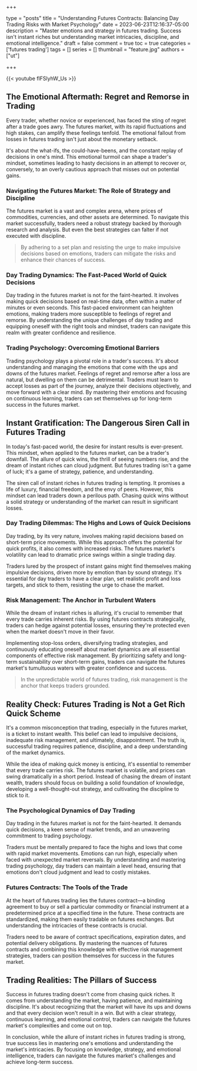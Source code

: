 +++

type = "posts"
title = "Understanding Futures Contracts: Balancing Day Trading Risks with Market Psychology"
date =  2023-06-23T12:16:37-05:00
description = "Master emotions and strategy in futures trading. Success isn't instant riches but understanding market intricacies, discipline, and emotional intelligence."
draft = false
comment = true
toc = true
categories = ['futures trading']
tags = []
series = []
thumbnail = "feature.jpg"
authors = ["ut"]

+++

{{< youtube flFSlyhW_Us >}}

## The Emotional Aftermath: Regret and Remorse in Trading
Every trader, whether novice or experienced, has faced the sting of regret after a trade goes awry. The futures market, with its rapid fluctuations and high stakes, can amplify these feelings tenfold. The emotional fallout from losses in futures trading isn't just about the monetary setback.

It's about the what-ifs, the could-have-beens, and the constant replay of decisions in one's mind. This emotional turmoil can shape a trader's mindset, sometimes leading to hasty decisions in an attempt to recover or, conversely, to an overly cautious approach that misses out on potential gains.

### Navigating the Futures Market: The Role of Strategy and Discipline

The futures market is a vast and complex arena, where prices of commodities, currencies, and other assets are determined. To navigate this market successfully, traders need a robust strategy backed by thorough research and analysis. But even the best strategies can falter if not executed with discipline. 

> By adhering to a set plan and resisting the urge to make impulsive decisions based on emotions, traders can mitigate the risks and enhance their chances of success.

### Day Trading Dynamics: The Fast-Paced World of Quick Decisions

Day trading in the futures market is not for the faint-hearted. It involves making quick decisions based on real-time data, often within a matter of minutes or even seconds. This fast-paced environment can heighten emotions, making traders more susceptible to feelings of regret and remorse. By understanding the unique challenges of day trading and equipping oneself with the right tools and mindset, traders can navigate this realm with greater confidence and resilience.

### Trading Psychology: Overcoming Emotional Barriers

Trading psychology plays a pivotal role in a trader's success. It's about understanding and managing the emotions that come with the ups and downs of the futures market. Feelings of regret and remorse after a loss are natural, but dwelling on them can be detrimental. Traders must learn to accept losses as part of the journey, analyze their decisions objectively, and move forward with a clear mind. By mastering their emotions and focusing on continuous learning, traders can set themselves up for long-term success in the futures market.

## Instant Gratification: The Dangerous Siren Call in Futures Trading
In today's fast-paced world, the desire for instant results is ever-present. This mindset, when applied to the futures market, can be a trader's downfall. The allure of quick wins, the thrill of seeing numbers rise, and the dream of instant riches can cloud judgment. But futures trading isn't a game of luck; it's a game of strategy, patience, and understanding.

The siren call of instant riches in futures trading is tempting. It promises a life of luxury, financial freedom, and the envy of peers. However, this mindset can lead traders down a perilous path. Chasing quick wins without a solid strategy or understanding of the market can result in significant losses.

### Day Trading Dilemmas: The Highs and Lows of Quick Decisions

Day trading, by its very nature, involves making rapid decisions based on short-term price movements. While this approach offers the potential for quick profits, it also comes with increased risks. The futures market's volatility can lead to dramatic price swings within a single trading day.

Traders lured by the prospect of instant gains might find themselves making impulsive decisions, driven more by emotion than by sound strategy. It's essential for day traders to have a clear plan, set realistic profit and loss targets, and stick to them, resisting the urge to chase the market.

### Risk Management: The Anchor in Turbulent Waters

While the dream of instant riches is alluring, it's crucial to remember that every trade carries inherent risks. By using futures contracts strategically, traders can hedge against potential losses, ensuring they're protected even when the market doesn't move in their favor.

Implementing stop-loss orders, diversifying trading strategies, and continuously educating oneself about market dynamics are all essential components of effective risk management. By prioritizing safety and long-term sustainability over short-term gains, traders can navigate the futures market's tumultuous waters with greater confidence and success.

> In the unpredictable world of futures trading, risk management is the anchor that keeps traders grounded. 

## Reality Check: Futures Trading is Not a Get Rich Quick Scheme
It's a common misconception that trading, especially in the futures market, is a ticket to instant wealth. This belief can lead to impulsive decisions, inadequate risk management, and ultimately, disappointment. The truth is, successful trading requires patience, discipline, and a deep understanding of the market dynamics.

While the idea of making quick money is enticing, it's essential to remember that every trade carries risk. The futures market is volatile, and prices can swing dramatically in a short period. Instead of chasing the dream of instant wealth, traders should focus on building a solid foundation of knowledge, developing a well-thought-out strategy, and cultivating the discipline to stick to it.

### The Psychological Dynamics of Day Trading

Day trading in the futures market is not for the faint-hearted. It demands quick decisions, a keen sense of market trends, and an unwavering commitment to trading psychology.

Traders must be mentally prepared to face the highs and lows that come with rapid market movements. Emotions can run high, especially when faced with unexpected market reversals. By understanding and mastering trading psychology, day traders can maintain a level head, ensuring that emotions don't cloud judgment and lead to costly mistakes.

### Futures Contracts: The Tools of the Trade

At the heart of futures trading lies the futures contract—a binding agreement to buy or sell a particular commodity or financial instrument at a predetermined price at a specified time in the future. These contracts are standardized, making them easily tradable on futures exchanges. But understanding the intricacies of these contracts is crucial.

Traders need to be aware of contract specifications, expiration dates, and potential delivery obligations. By mastering the nuances of futures contracts and combining this knowledge with effective risk management strategies, traders can position themselves for success in the futures market.

## Trading Realities: The Pillars of Success
Success in futures trading doesn't come from chasing quick riches. It comes from understanding the market, having patience, and maintaining discipline. It's about recognizing that the market will have its ups and downs and that every decision won't result in a win. But with a clear strategy, continuous learning, and emotional control, traders can navigate the futures market's complexities and come out on top.

<!-- {{< youtubepl PL9uZis3GV47yLhTR0U2XddTyxKMiNYbWL >}} -->

In conclusion, while the allure of instant riches in futures trading is strong, true success lies in mastering one's emotions and understanding the market's intricacies. By focusing on knowledge, strategy, and emotional intelligence, traders can navigate the futures market's challenges and achieve long-term success.

